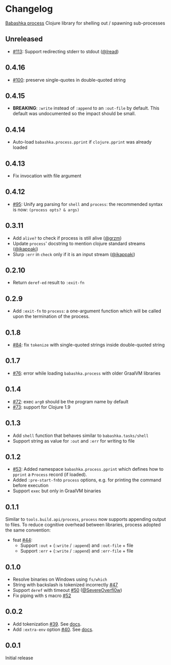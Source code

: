 # Changelog

[Babashka process](https://github.com/babashka/process)
Clojure library for shelling out / spawning sub-processes

## Unreleased

- [#113](https://github.com/babashka/process/issues/113): Support redirecting stderr to stdout ([@lread](https://github.com/lread))

## 0.4.16

- [#100](https://github.com/babashka/process/issues/100): preserve single-quotes in double-quoted string

## 0.4.15

- **BREAKING**: `:write` instead of `:append` to an `:out-file` by default. This
  default was undocumented so the impact should be small.

## 0.4.14

- Auto-load `babashka.process.pprint` if `clojure.pprint` was already loaded

## 0.4.13

- Fix invocation with file argument

## 0.4.12

- [#95](https://github.com/babashka/process/issues/95): Unify arg parsing for `shell` and `process`: the recommended syntax is now: `(process opts? & args)`

## 0.3.11

- Add `alive?` to check if process is still alive ([@grzm](https://github.com/grzm))
- Update `process`' docstring to mention clojure standard streams ([@ikappaki](https://github.com/ikappaki))
- Slurp `:err` in `check` only if it is an input stream ([@ikappaki](https://github.com/ikappaki))

## 0.2.10

- Return `deref-ed` result to `:exit-fn`

## 0.2.9

- Add `:exit-fn` to `process`: a one-argument function which will be called upon the termination of the process.

## 0.1.8

- [#84](https://github.com/babashka/process/issues/84): fix `tokenize` with single-quoted strings inside double-quoted string

## 0.1.7

- [#76](https://github.com/babashka/process/issues/76): error while loading `babashka.process` with older GraalVM libraries

## 0.1.4

- [#72](https://github.com/babashka/process/issues/72): exec `arg0` should be the program name by default
- [#73](https://github.com/babashka/process/issues/73): support for Clojure 1.9

## 0.1.3

- Add `shell` function that behaves similar to `babashka.tasks/shell`
- Support string as value for `:out` and `:err` for writing to file

## 0.1.2

- [#53](https://github.com/babashka/process/issues/53): Added namespace
  `babashka.process.pprint` which defines how to `pprint` a `Process` record (if
  loaded).
- Added `:pre-start-fn`to `process` options, e.g. for printing the command before execution
- Support `exec` but only in GraalVM binaries

## 0.1.1

Similar to `tools.build.api/process`, `process` now supports appending output to
files. To reduce cognitive overhead between libraries, process adopted the same
convention:

- feat [#44](https://github.com/babashka/process/issues/44):
  - Support `:out` + (`:write` / `:append`) and `:out-file` + file
  - Support `:err` + (`:write` / `:append`) and `:err-file` + file

## 0.1.0

- Resolve binaries on Windows using `fs/which`
- String with backslash is tokenized incorrectly [#47](https://github.com/babashka/process/issues/47)
- Support `deref` with timeout [#50](https://github.com/babashka/process/issues/50) ([@SevereOverfl0w](https://github.com/SevereOverfl0w))
- Fix piping with `$` macro [#52](https://github.com/babashka/process/issues/52)

## 0.0.2

- Add tokenization [#39](https://github.com/babashka/process/issues/39). See [docs](https://github.com/babashka/process#tokenization).
- Add `:extra-env` option [#40](https://github.com/babashka/process/issues/40). See [docs](https://github.com/babashka/process#add-environment).

## 0.0.1

Initial release

